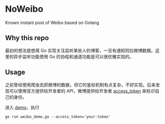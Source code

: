 # NoWeibo
Known instant post of Weibo based on Golang

## Why this repo
最初的想法是想用 Go 实现关注监听某些人的博客，一旦有通知则拉微博数据。这里的异步监听功能使用 Go 的协程和通道功能是可以很优雅实现的。

## Usage
之前曾经使用爬虫去抓微博的数据，但它的鉴权机制有点复杂，不好实现。后来发现可以使用官方提供给开发者的 API，微博提供给开发者 [access_token](http://open.weibo.com/tools/console) 来标识自己的身份。

进入 [demo](./src/noweibo/examples/)，执行

`go run weibo_demo.go --access_token='your-token'`